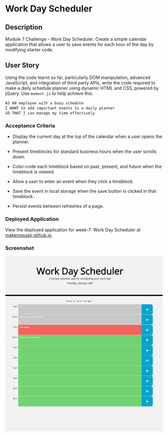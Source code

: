 # Work Day Scheduler

## Description

Module 7 Challenge - Work Day Scheduler. Create a simple calendar application that allows a user to save events for each hour of the day by modifying starter code.

## User Story

Using the code learnt so far, particularly DOM manipulation, advanced JavaScript, and integration of third party APIs, write the code required to make a daily schedule planner using dynamic HTML and CSS, powered by jQuery. Use `moment.js` to help achieve this.

```
AS AN employee with a busy schedule
I WANT to add important events to a daily planner
SO THAT I can manage my time effectively
```

### Acceptance Criteria

* Display the current day at the top of the calendar when a user opens the planner.

* Present timeblocks for standard business hours when the user scrolls down.

* Color-code each timeblock based on past, present, and future when the timeblock is viewed.

* Allow a user to enter an event when they click a timeblock.

* Save the event in local storage when the save button is clicked in that timeblock.

* Persist events between refreshes of a page.

### Deployed Application

View the deployed application for week-7: Work Day Scheduler at [makemassair.github.io](https://makemassair.github.io/Work-Day-Scheduler/).

### Screenshot

![image](screenshot.jpg)